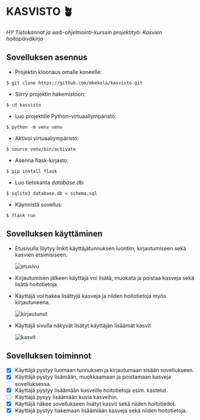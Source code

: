 # KASVISTO 🪴

_HY Tietokannat ja web-ohjelmointi-kurssin projektityö: Kasvien hoitopäiväkirja_

## Sovelluksen asennus

- Projektin kloonaus omalle koneelle:

```
$ git clone https://github.com/mkekola/kasvisto.git
```

- Siirry projektin hakemistoon:

```
$ cd kasvisto
```

- Luo projektille Python-virtuaaliympäristö:

```
$ python -m venv venv
```

- Aktivoi virtuaaliympäristö:

```
$ source venv/bin/activate
```

- Asenna flask-kirjasto:

```
$ pip install flask
```

- Luo tietokanta _database.db_:

```
$ sqlite3 database.db < schema.sql
```

- Käynnistä sovellus:

```
$ flask run
```

## Sovelluksen käyttäminen

- Etusivulla löytyy linkit käyttäjätunnuksen luontiin, kirjautumiseen sekä kasvien etsimisiseen.

  ![etusivu](//kasvisto/static/images/kasvisto-index.jpg)

- Kirjautumisen jälkeen käyttäjä voi lisätä, muokata ja poistaa kasveja sekä lisätä hoitotietoja.
- Käyttäjä voi hakea lisättyjä kasveja ja niiden hoitotietoja myös kirjautuneena.

  ![kirjautunut](//kasvisto/static/images/kasvisto-kirjautunut.jpg)

- Käyttäjä sivulla näkyvät lisätyt käyttäjän lisäämät kasvit

  ![kasvit](//kasvisto/static/images/kasvisto-kayttaja.jpg)

## Sovelluksen toiminnot

- [x] Käyttäjä pystyy luomaan tunnuksen ja kirjautumaan sisään sovellukseen.
- [x] Käyttäjä pystyy lisämään, muokkaamaan ja poistamaan kasveja sovelluksessa.
- [x] Käyttäjä pystyy lisäämään kasveille hoitotietoja esim. kastelut.
- [ ] Käyttäjä pysyy lisäämään kuvia kasveihin.
- [x] Käyttäjä näkee sovellukseen lisätyt kasvit sekä niiden hoitotiedot.
- [x] Käyttäjä pystyy hakemaan lisäämiään kasveja sekä niiden hoitotietoja.
